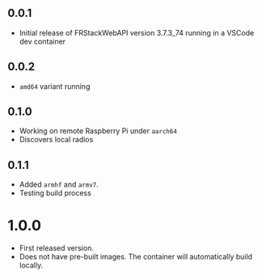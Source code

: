 <!-- https://developers.home-assistant.io/docs/add-ons/presentation#keeping-a-changelog -->

## 0.0.1

- Initial release of FRStackWebAPI version 3.7.3_74 running in a VSCode dev container

## 0.0.2

- `amd64` variant running

## 0.1.0

- Working on remote Raspberry Pi under `aarch64`
- Discovers local radios

## 0.1.1

- Added `armhf` and `armv7`.
- Testing build process

# 1.0.0

- First released version.
- Does not have pre-built images. The container will automatically build locally.
